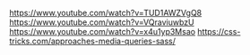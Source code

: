 https://www.youtube.com/watch?v=TUD1AWZVgQ8
https://www.youtube.com/watch?v=VQraviuwbzU
https://www.youtube.com/watch?v=x4u1yp3Msao
https://css-tricks.com/approaches-media-queries-sass/
